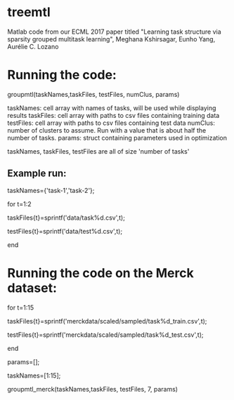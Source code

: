 # treemtl
Matlab code from our ECML 2017 paper titled "Learning task structure via sparsity grouped multitask learning", Meghana Kshirsagar, Eunho Yang, Aurélie C. Lozano

Running the code:
======================
groupmtl(taskNames,taskFiles, testFiles, numClus, params)

taskNames: cell array with names of tasks, will be used while displaying results
taskFiles: cell array with paths to csv files containing training data
testFiles: cell array with paths to csv files containing test data
numClus:   number of clusters to assume. Run with a value that is about half the number of tasks.
params:    struct containing parameters used in optimization

taskNames, taskFiles, testFiles are all of size 'number of tasks'

Example run:
------------
taskNames={'task-1','task-2'};

for t=1:2

taskFiles{t}=sprintf('data/task%d.csv',t);

testFiles{t}=sprintf('data/test%d.csv',t);

end

Running the code on the Merck dataset:
========================================

for t=1:15

   taskFiles{t}=sprintf('merckdata/scaled/sampled/task%d_train.csv',t);
   
   testFiles{t}=sprintf('merckdata/scaled/sampled/task%d_test.csv',t);
   
end

params=[];

taskNames=[1:15];

groupmtl_merck(taskNames,taskFiles, testFiles, 7, params)


